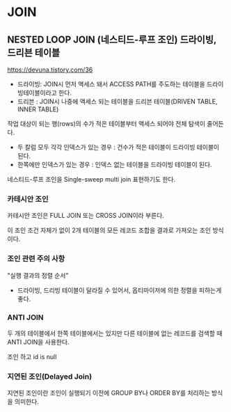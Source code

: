 # JOIN

## NESTED LOOP JOIN (네스티드-루프 조인)  드라이빙, 드리븐 테이블 

https://devuna.tistory.com/36

- 드라이빙:  JOIN시 먼저 액세스 돼서 ACCESS PATH를 주도하는 테이블을 드라이빙테이블이라고 한다.
- 드리븐 : JOIN시 나중에 액세스 되는 테이블을 드리븐 테이블(DRIVEN TABLE, INNER TABLE)
  
작업 대상이 되는 행(rows)의 수가 적은 테이블부터 액세스 되어야 전체 탐색이 줄어든다.

- 두 칼럼 모두 각각 인덱스가 있는 경우 : 건수가 적은 테이블이 드라이빙 테이블이 된다.
- 한쪽에만 인덱스가 있는 경우 : 인덱스 없는 테이블을 드라이빙 테이블이 된다.


네스티드-루프 조인을 Single-sweep multi join 표현하기도 한다.


### 카테시안 조인 

카테시안 조인은 FULL JOIN 또는 CROSS JOIN이라 부른다.

이 조인 조건 자체가 없이 2개 테이블의 모든 레코드 조합을 결과로 가져오는 조인 방식이다. 

### 조인 관련 주의 사항
"실행 결과의 정렬 순서"
- 드라이빙, 드리빙 테이블이 달라질 수 있어서, 옵티마이저에 의한 정렬을 피하는게 좋다.

### ANTI JOIN

두 개의 테이블에서 한쪽 테이블에서는 있지만 다른 테이블에 없는 레코드를 검색할 때 ANTI JOIN을 사용한다. 

조인 하고 id is null

### 지연된 조인(Delayed Join) 

지연된 조인이란 조인이 실행되기 이전에 GROUP BY나 ORDER BY를 처리하는 방식을 의미한다.